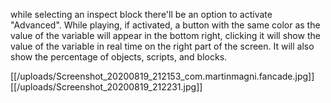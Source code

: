 
while selecting an inspect block there'll be an option to activate "Advanced". While playing, if activated, a button with the same color as the value of the variable will appear in the bottom right, clicking it will show the value of the variable in real time on the right part of the screen. It will also show the percentage of objects, scripts, and blocks.

[[/uploads/Screenshot_20200819_212153_com.martinmagni.fancade.jpg]]
[[/uploads/Screenshot_20200819_212231.jpg]]